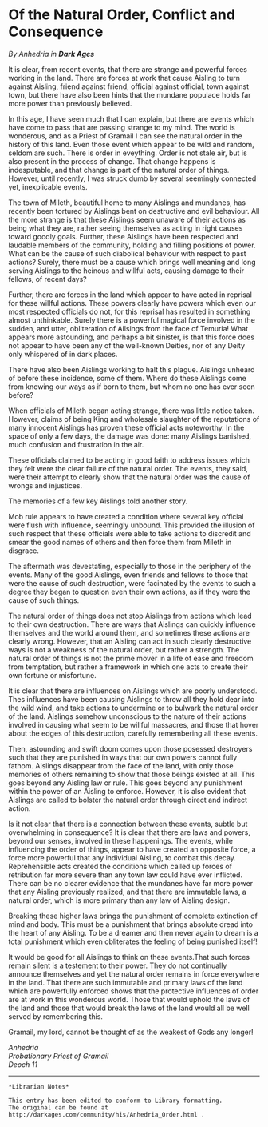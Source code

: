 # Of the Natural Order, Conflict and Consequence

_By Anhedria in_ ___Dark Ages___  

It is clear, from recent events, that there are strange and powerful forces working in the land. There are forces at work that  cause Aisling to turn against Aisling, friend against friend, official against official, town against town, but there have also been hints that the mundane populace holds far more power than previously believed.

In this age, I have seen much that I can explain, but there are events which have come to pass that are passing strange to my mind. The world is wonderous, and as a Priest of Gramail I can see the natural order in the history of this land. Even those event which appear to be wild and random, seldom are such. There is order in eveything. Order is not stale air, but is also present in the process of change. That change happens is indesputable, and that change is part of the natural order of things. However, until recently, I was struck dumb by several seemingly connected yet, inexplicable events.

The town of Mileth, beautiful home to many Aislings and mundanes, has recently been tortured by Aislings bent on destructive and evil behaviour. All the more strange is that these Aislings seem unaware of their actions as being what they are, rather seeing themselves as acting in right causes toward goodly goals. Further, these Aislings have been respected and laudable members of the community, holding and filling positions of power. What can be the cause of such diabolical behaviour with respect to past actions? Surely, there must be a cause which brings well meaning and long serving Aislings to the heinous and willful acts, causing damage to their fellows, of recent days?

Further, there are forces in the land which appear to have acted in reprisal for these willful actions. These powers clearly have powers which even our most respected officials do not, for this reprisal has resulted in something almost unthinkable. Surely there is a powerful magical force involved in the sudden, and utter, obliteration of Ailsings from the face of Temuria! What appears more astounding, and perhaps a bit sinister, is that this force does not appear to have been any of the well-known Deities, nor of any Deity only whispered of in dark places.

There have also been Aislings working to halt this plague. Aislings unheard of before these incidence, some of them. Where do these Aislings come from knowing our ways as if born to them, but whom no one has ever seen before?

When officials of Mileth began acting strange, there was little notice taken. However, claims of being King and wholesale slaughter of the reputations of many innocent Aislings has proven these official acts noteworthy. In the space of only a few days, the damage was done: many Aislings banished, much confusion and frustration in the air.

These officials claimed to be acting in good faith to address issues which they felt were the clear failure of the natural order. The events, they said, were their attempt to clearly show that the natural order was the cause of wrongs and injustices.

The memories of a few key Aislings told another story.

Mob rule appears to have created a condition where several key official were flush with influence, seemingly unbound. This provided the illusion of such respect that these officials were able to take actions to discredit and smear the good names of others and then force them from Mileth in disgrace.

The aftermath was devestating, especially to those in the periphery of the events. Many of the good Aislings, even friends and fellows to those that were the cause of such destruction, were facinated by the events to such a degree they began to question even their own actions, as if they were the cause of such things.

The natural order of things does not stop Aislings from actions which lead to their own destruction. There are ways that Aislings can quickly influence themselves and the world around them, and sometimes these actions are clearly wrong. However, that an Aisling can act in such clearly destructive ways is not a weakness of the natural order, but rather a strength. The natural order of things is not the prime mover in a life of ease and freedom from temptation, but rather a framework in which one acts to create their own fortune or misfortune.

It is clear that there are influences on Aislings which are poorly understood. Thes influences have been causing Aislings to throw all they hold dear into the wild wind, and take actions to undermine or to bulwark the natural order of the land. Aislings somehow unconscious to the nature of their actions involved in causing what seem to be willful massacres, and those that hover about the edges of this destruction, carefully remembering all these events.

Then, astounding and swift doom comes upon those posessed destroyers such that they are punished in ways that our own powers cannot fully fathom. Aislings disappear from the face of the land, with only those memories of others remaining to show that those beings existed at all. This goes beyond any Aisling law or rule. This goes beyond any punishment within the power of an Aisling to enforce. However, it is also evident that Aislings are called to bolster the natural order through direct and indirect action.

Is it not clear that there is a connection between these events, subtle but overwhelming in consequence? It is clear that there are laws and powers, beyond our senses, involved in these happenings. The events, while influencing the order of things, appear to have created an opposite force, a force more powerful that any individual Aisling, to combat this decay. Reprehensible acts created the conditions which called up forces of retribution far more severe than any town law could have ever inflicted. There can be no clearer evidence that the mundanes have far more power that any Aisling previously realized, and that there are immutable laws, a natural order, which is more primary than any law of Aisling design.

Breaking these higher laws brings the punishment of complete extinction of mind and body. This must be a punishment that brings absolute dread into the heart of any Aisling. To be a dreamer and then never again to dream is a total punishment which even obliterates the feeling of being punished itself!

It would be good for all Aislings to think on these events.That such forces remain silent is a testement to their power. They do not continually announce themselves and yet the natural order remains in force everywhere in the land. That there are such immutable and primary laws of the land which are powerfully enforced shows that the protective influences of order are at work in this wonderous world. Those that would uphold the laws of the land and those that would break the laws of the land would all be well served by remembering this.

Gramail, my lord, cannot be thought of as the weakest of Gods any longer!

_Anhedria_  
_Probationary Priest of Gramail_  
_Deoch 11_

***

```
*Librarian Notes*

This entry has been edited to conform to Library formatting.
The original can be found at http://darkages.com/community/his/Anhedria_Order.html .
```
